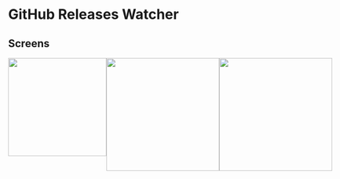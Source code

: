 # GitHub Releases Watcher

## Screens


<div style="display:flex; justify-content:space-around">
<image width="200" src="./docs/assets/signin-gif.gif" >

<image width="230" src="./docs/assets/dashboard.jpeg" >
<image width="230" src="./docs/assets/search.jpeg" >

</div>